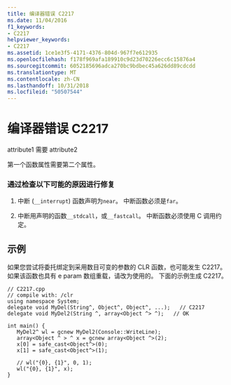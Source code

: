 ```yaml
---
title: 编译器错误 C2217
ms.date: 11/04/2016
f1_keywords:
- C2217
helpviewer_keywords:
- C2217
ms.assetid: 1ce1e3f5-4171-4376-804d-967f7e612935
ms.openlocfilehash: f178f969afa189910c9d23d70226ecc6c15876a4
ms.sourcegitcommit: 6052185696adca270bc9bdbec45a626dd89cdcdd
ms.translationtype: MT
ms.contentlocale: zh-CN
ms.lasthandoff: 10/31/2018
ms.locfileid: "50507544"
---
```

# <a name="compiler-error-c2217"></a>编译器错误 C2217

attribute1 需要 attribute2

第一个函数属性需要第二个属性。

### <a name="to-fix-by-checking-the-following-possible-causes"></a>通过检查以下可能的原因进行修复

1. 中断 (`__interrupt`) 函数声明为`near`。 中断函数必须是`far`。

1. 中断用声明的函数`__stdcall`，或`__fastcall`。 中断函数必须使用 C 调用约定。

## <a name="example"></a>示例

如果您尝试将委托绑定到采用数目可变的参数的 CLR 函数，也可能发生 C2217。 如果该函数也具有 e param 数组重载，请改为使用的。 下面的示例生成 C2217。

```
// C2217.cpp
// compile with: /clr
using namespace System;
delegate void MyDel(String^, Object^, Object^, ...);   // C2217
delegate void MyDel2(String ^, array<Object ^> ^);   // OK

int main() {
   MyDel2^ wl = gcnew MyDel2(Console::WriteLine);
   array<Object ^ > ^ x = gcnew array<Object ^>(2);
   x[0] = safe_cast<Object^>(0);
   x[1] = safe_cast<Object^>(1);

   // wl("{0}, {1}", 0, 1);
   wl("{0}, {1}", x);
}
```